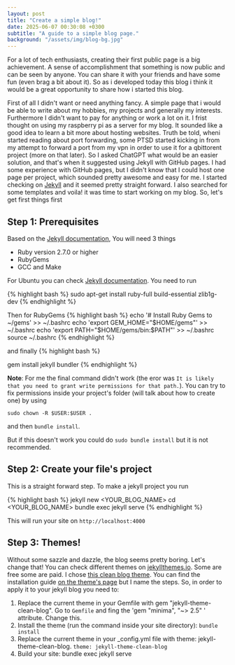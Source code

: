```yaml
---
layout: post
title: "Create a simple blog!"
date: 2025-06-07 00:30:08 +0300
subtitle: "A guide to a simple blog page."
background: "/assets/img/blog-bg.jpg"
---
```


For a lot of tech enthusiasts, creating their first public page is a big achievement. A sense of accomplishment that something is now
public and can be seen by anyone. You can share it with your friends and have some fun (even brag a bit about it). So as i developed today this blog
i think it would be a great opportunity to share how i started this blog.

First of all I didn't want or need anything fancy. A simple page that i would be able to write about my hobbies, my projects and generally my interests.
Furthermore I didn't want to pay for anything or work a lot on it. I frist thought on using my raspberry pi as a server for my blog. It sounded like a good idea
to learn a bit more about hosting websites. Truth be told, wheni started reading about port forwarding, some PTSD started kicking in from my attempt to forward a port from my vpn in order to use it for a qbittorent project (more on that later). So I asked ChatGPT what would be an easier solution, and that's when it suggested using Jekyll with GitHub pages. I had some experience with GitHub pages, but I didn't know that I could host one page per project, which sounded pretty awesome and easy for me. I started checking on [Jekyll](https://jekyllrb.com/) and it seemed pretty straight forward. I also searched for some templates and voila! it was time to start working on my blog. So, let's get first things first

## Step 1: Prerequisites

Based on the [Jekyll documentation](https://jekyllrb.com/docs/), You will need 3 things

- Ruby version 2.7.0 or higher
- RubyGems
- GCC and Make

For Ubuntu you can check [Jekyll documentation](https://jekyllrb.com/docs/installation/ubuntu/). You need to run

{% highlight bash %}
sudo apt-get install ruby-full build-essential zlib1g-dev
{% endhighlight %}

Then for RubyGems
{% highlight bash %}
echo '# Install Ruby Gems to ~/gems' >> ~/.bashrc
echo 'export GEM_HOME="$HOME/gems"' >> ~/.bashrc
echo 'export PATH="$HOME/gems/bin:$PATH"' >> ~/.bashrc
source ~/.bashrc
{% endhighlight %}

and finally
{% highlight bash %}

gem install jekyll bundler
{% endhighlight %}

**Note**: For me the final command didn't work (the eror was `It is likely that you need to grant write permissions for that path.`). You can try to fix permissions inside your project's folder (will talk about how to create one) by using

```
sudo chown -R $USER:$USER .
```

and then `bundle install`.

But if this doesn't work you could do
`sudo bundle install` but it is not recommended.

## Step 2: Create your file's project

This is a straight forward step. To make a jekyll project you run

{% highlight bash %}
jekyll new <YOUR_BLOG_NAME>
cd <YOUR_BLOG_NAME>
bundle exec jekyll serve
{% endhighlight %}

This will run your site on `http://localhost:4000`

## Step 3: Themes!

Without some sazzle and dazzle, the blog seems pretty boring. Let's change that! You can check different themes on [jekyllthemes.io](https://jekyllthemes.io/). Some are free some are paid. I chose [this clean blog theme](https://jekyllthemes.io/theme/startbootstrap-clean-blog-jekyll). You can find the installation guide [on the theme's page](https://github.com/StartBootstrap/startbootstrap-clean-blog-jekyll) but I name the steps. So, in order to apply it to your jekyll blog you need to:

1. Replace the current theme in your Gemfile with gem "jekyll-theme-clean-blog". Go to `Gemfile` and fing the 'gem "minima", "~> 2.5" ' attribute. Change this.
2. Install the theme (run the command inside your site directory): `bundle install`
3. Replace the current theme in your \_config.yml file with theme: jekyll-theme-clean-blog. `theme: jekyll-theme-clean-blog`
4. Build your site: bundle exec jekyll serve
